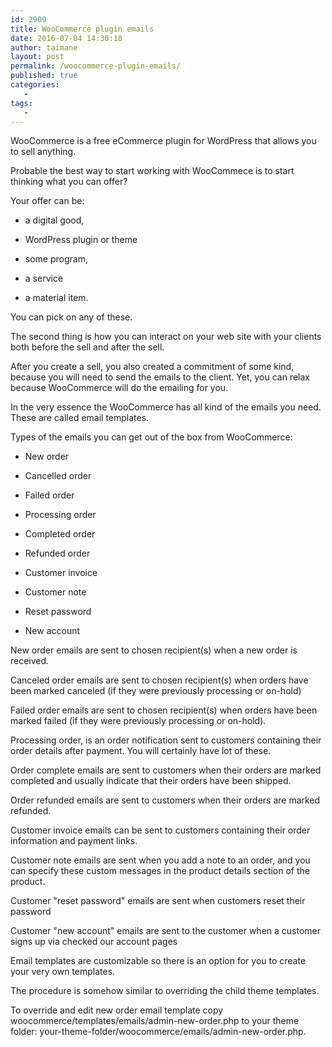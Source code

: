 ```yaml
---
id: 2909
title: WooCommerce plugin emails
date: 2016-07-04 14:30:18
author: taimane
layout: post
permalink: /woocommerce-plugin-emails/
published: true
categories:
   -
tags:
   -
---
```

WooCommerce is a free eCommerce plugin for WordPress that allows you to sell anything.
Probable the best way to start working with WooCommece is to start thinking what you can offer? 

Your offer can be:
* a digital good, 
* WordPress plugin or theme
* some program, 
* a service 
* a material item. 

You can pick on any of these.

The second thing is how you can interact on your web site with your clients both before the sell and after the sell. 
After you create a sell, you also created a commitment of some kind, because you will need to send the emails to the client. Yet, you can relax because WooCommerce will do the emailing for you. 

In the very essence the WooCommerce has all kind of the emails you need. These are called email templates.
Types of the emails you can get out of the box from WooCommerce:

* New order
* Cancelled order
* Failed order
* Processing order
* Completed order
* Refunded order
* Customer invoice
* Customer note
* Reset password
* New account

New order emails are sent to chosen recipient(s) when a new order is received.

Canceled order emails are sent to chosen recipient(s) when orders have been marked canceled (if they were previously processing or on-hold)

Failed order emails are sent to chosen recipient(s) when orders have been marked failed (if they were previously processing or on-hold).

Processing order, is an order notification sent to customers containing their order details after payment. You will certainly have lot of these.

Order complete emails are sent to customers when their orders are marked completed and usually indicate that their orders have been shipped.

Order refunded emails are sent to customers when their orders are marked refunded.

Customer invoice emails can be sent to customers containing their order information and payment links.

Customer note emails are sent when you add a note to an order, and you can specify these custom messages in the product details section of the product.

Customer "reset password" emails are sent when customers reset their password

Customer "new account" emails are sent to the customer when a customer signs up via checked our account pages 

Email templates are customizable so there is an option for you to create your very own templates.
The procedure is somehow similar to overriding the child theme templates.

To override and edit new order email template copy woocommerce/templates/emails/admin-new-order.php to your theme folder: your-theme-folder/woocommerce/emails/admin-new-order.php.

  

